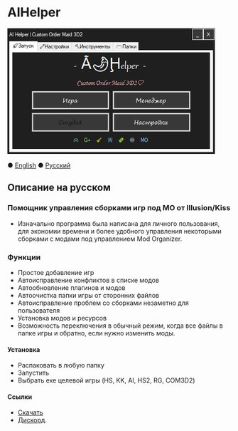 # AIHelper
![Как выглядит](AIH_UI_ru-RU.png)

 ● [English](README.md) ● [Русский](README_ru-RU.md)

## Описание на русском
### Помощник управления сборками игр под MO от Illusion/Kiss
- Изначально программа была написана для личного пользования, для экономии времени и более удобного управления некоторыми сборками с модами под управлением Mod Organizer.
 
### Функции
- Простое добавление игр
- Автоисправление конфликтов в списке модов
- Автообновление плагинов и модов
- Автоочистка папки игры от сторонних файлов
- Автоисправление проблем со сборками незаметно для пользователя
- Установка модов и ресурсов
- Возможность переключения в обычный режим, когда все файлы в папке игры и обратно, если нужно изменить моды.
 
#### Установка
 - Распаковать в любую папку
 - Запустить
 - Выбрать exe целевой игры (HS, KK, AI, HS2, RG, COM3D2)
 
#### Ссылки
- [Скачать](https://github.com/TokcDK/AIHelper/releases/latest)
- [Дискорд](https://bit.ly/AIHelperDiscordRU).
 

